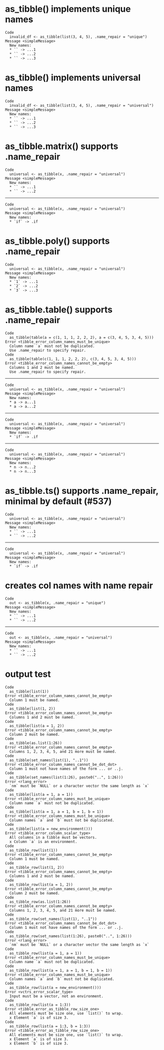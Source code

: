# as_tibble() implements unique names

    Code
      invalid_df <- as_tibble(list(3, 4, 5), .name_repair = "unique")
    Message <simpleMessage>
      New names:
      * `` -> ...1
      * `` -> ...2
      * `` -> ...3

# as_tibble() implements universal names

    Code
      invalid_df <- as_tibble(list(3, 4, 5), .name_repair = "universal")
    Message <simpleMessage>
      New names:
      * `` -> ...1
      * `` -> ...2
      * `` -> ...3

# as_tibble.matrix() supports .name_repair

    Code
      universal <- as_tibble(x, .name_repair = "universal")
    Message <simpleMessage>
      New names:
      * `` -> ...1
      * `` -> ...2

---

    Code
      universal <- as_tibble(x, .name_repair = "universal")
    Message <simpleMessage>
      New names:
      * `if` -> .if

# as_tibble.poly() supports .name_repair

    Code
      universal <- as_tibble(x, .name_repair = "universal")
    Message <simpleMessage>
      New names:
      * `1` -> ...1
      * `2` -> ...2
      * `3` -> ...3

# as_tibble.table() supports .name_repair

    Code
      as_tibble(table(a = c(1, 1, 1, 2, 2, 2), a = c(3, 4, 5, 3, 4, 5)))
    Error <tibble_error_column_names_must_be_unique>
      Column name `a` must not be duplicated.
      Use .name_repair to specify repair.
    Code
      as_tibble(table(c(1, 1, 1, 2, 2, 2), c(3, 4, 5, 3, 4, 5)))
    Error <tibble_error_column_names_cannot_be_empty>
      Columns 1 and 2 must be named.
      Use .name_repair to specify repair.

---

    Code
      universal <- as_tibble(x, .name_repair = "universal")
    Message <simpleMessage>
      New names:
      * a -> a...1
      * a -> a...2

---

    Code
      universal <- as_tibble(x, .name_repair = "universal")
    Message <simpleMessage>
      New names:
      * `if` -> .if

---

    Code
      universal <- as_tibble(x, .name_repair = "universal")
    Message <simpleMessage>
      New names:
      * n -> n...2
      * n -> n...3

# as_tibble.ts() supports .name_repair, minimal by default (#537)

    Code
      universal <- as_tibble(x, .name_repair = "universal")
    Message <simpleMessage>
      New names:
      * `` -> ...1
      * `` -> ...2

---

    Code
      universal <- as_tibble(x, .name_repair = "universal")
    Message <simpleMessage>
      New names:
      * `if` -> .if

# creates col names with name repair

    Code
      out <- as_tibble(x, .name_repair = "unique")
    Message <simpleMessage>
      New names:
      * `` -> ...1
      * `` -> ...2

---

    Code
      out <- as_tibble(x, .name_repair = "universal")
    Message <simpleMessage>
      New names:
      * `` -> ...1
      * `` -> ...2

# output test

    Code
      as_tibble(list(1))
    Error <tibble_error_column_names_cannot_be_empty>
      Column 1 must be named.
    Code
      as_tibble(list(1, 2))
    Error <tibble_error_column_names_cannot_be_empty>
      Columns 1 and 2 must be named.
    Code
      as_tibble(list(a = 1, 2))
    Error <tibble_error_column_names_cannot_be_empty>
      Column 2 must be named.
    Code
      as_tibble(as.list(1:26))
    Error <tibble_error_column_names_cannot_be_empty>
      Columns 1, 2, 3, 4, 5, and 21 more must be named.
    Code
      as_tibble(set_names(list(1), "..1"))
    Error <tibble_error_column_names_cannot_be_dot_dot>
      Column 1 must not have names of the form ... or ..j.
    Code
      as_tibble(set_names(list(1:26), paste0("..", 1:26)))
    Error <rlang_error>
      `nm` must be `NULL` or a character vector the same length as `x`
    Code
      as_tibble(list(a = 1, a = 1))
    Error <tibble_error_column_names_must_be_unique>
      Column name `a` must not be duplicated.
    Code
      as_tibble(list(a = 1, a = 1, b = 1, b = 1))
    Error <tibble_error_column_names_must_be_unique>
      Column names `a` and `b` must not be duplicated.
    Code
      as_tibble(list(a = new_environment()))
    Error <tibble_error_column_scalar_type>
      All columns in a tibble must be vectors.
      x Column `a` is an environment.
    Code
      as_tibble_row(list(1))
    Error <tibble_error_column_names_cannot_be_empty>
      Column 1 must be named.
    Code
      as_tibble_row(list(1, 2))
    Error <tibble_error_column_names_cannot_be_empty>
      Columns 1 and 2 must be named.
    Code
      as_tibble_row(list(a = 1, 2))
    Error <tibble_error_column_names_cannot_be_empty>
      Column 2 must be named.
    Code
      as_tibble_row(as.list(1:26))
    Error <tibble_error_column_names_cannot_be_empty>
      Columns 1, 2, 3, 4, 5, and 21 more must be named.
    Code
      as_tibble_row(set_names(list(1), "..1"))
    Error <tibble_error_column_names_cannot_be_dot_dot>
      Column 1 must not have names of the form ... or ..j.
    Code
      as_tibble_row(set_names(list(1:26), paste0("..", 1:26)))
    Error <rlang_error>
      `nm` must be `NULL` or a character vector the same length as `x`
    Code
      as_tibble_row(list(a = 1, a = 1))
    Error <tibble_error_column_names_must_be_unique>
      Column name `a` must not be duplicated.
    Code
      as_tibble_row(list(a = 1, a = 1, b = 1, b = 1))
    Error <tibble_error_column_names_must_be_unique>
      Column names `a` and `b` must not be duplicated.
    Code
      as_tibble_row(list(a = new_environment()))
    Error <vctrs_error_scalar_type>
      Input must be a vector, not an environment.
    Code
      as_tibble_row(list(a = 1:3))
    Error <tibble_error_as_tibble_row_size_one>
      All elements must be size one, use `list()` to wrap.
      x Element `a` is of size 3.
    Code
      as_tibble_row(list(a = 1:3, b = 1:3))
    Error <tibble_error_as_tibble_row_size_one>
      All elements must be size one, use `list()` to wrap.
      x Element `a` is of size 3.
      x Element `b` is of size 3.

